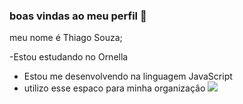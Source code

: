 ### boas vindas ao meu perfil 🏐

meu nome é Thiago Souza; 

-Estou estudando no Ornella
- Estou me desenvolvendo na linguagem  JavaScript
- utilizo esse espaco para minha organizaçâo 
 ![](https://media.tenor.com/RB1O8R3hqdAAAAAM/goti.gif)
